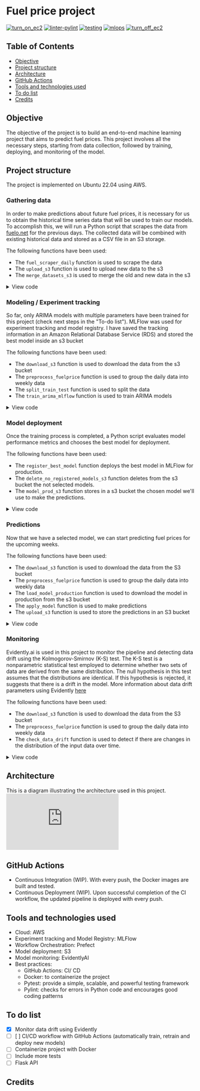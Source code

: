 # Fuel price project
[![turn_on_ec2](https://github.com/Nell87/forecasting_fuelprice/actions/workflows/turn_on_ec2.yml/badge.svg)](https://github.com/Nell87/forecasting_fuelprice/actions/workflows/turn_on_ec2.yml)
[![linter-pylint](https://github.com/Nell87/forecasting_fuelprice/actions/workflows/linter.yaml/badge.svg)](https://github.com/Nell87/forecasting_fuelprice/actions/workflows/linter.yaml)
[![testing](https://github.com/Nell87/forecasting_fuelprice/actions/workflows/test.yaml/badge.svg)](https://github.com/Nell87/forecasting_fuelprice/actions/workflows/test.yaml)
[![mlops](https://github.com/Nell87/forecasting_fuelprice/actions/workflows/mlops.yaml/badge.svg)](https://github.com/Nell87/forecasting_fuelprice/actions/workflows/mlops.yaml)
[![turn_off_ec2](https://github.com/Nell87/forecasting_fuelprice/actions/workflows/turn_off_ec2.yaml/badge.svg)](https://github.com/Nell87/forecasting_fuelprice/actions/workflows/turn_off_ec2.yaml)

## Table of Contents
- [Objective](#objective)
- [Project structure](#project-structure)
- [Architecture](#architecture)
- [GitHub Actions](#github-actions)
- [Tools and technologies used](#tools-and-technologies-used)
- [To do list](#to-do-list)
- [Credits](#credits)

## Objective
The objective of the project is to build an end-to-end machine learning project that aims to predict fuel prices. This project involves all the necessary steps, starting from data collection, followed by training, deploying, and monitoring of the model.

## Project structure
The project is implemented on Ubuntu 22.04 using AWS. 

### Gathering data
In order to make predictions about future fuel prices, it is necessary for us to obtain the historical time series data that will be used to train our models. To accomplish this, we will run a Python script that scrapes the data from [fuelo.net](https://es.fuelo.net) for the previous days. The collected data will be combined with existing historical data and stored as a CSV file in an S3 storage.

The following functions have been used:
- The `fuel_scraper_daily` function is used to scrape the data
- The `upload_s3` function is used to upload new data to the s3
- The `merge_datasets_s3` is used to merge the old and new data in the s3

<details>
<summary>View code</summary>

```python
def fuel_scraper_daily(year, month):

    # Let's make a request to check the status
    response = requests.get('https://es.fuelo.net/calendar/month/' + str(year) +  "/" + str(month))
    status_code = response.status_code

    if status_code != 200:
        #print( "The status code is not 200")
        return pd.DataFrame()
    
    else:
        # Extract content
        soup = bs(response.content,'html.parser')

        # Prepare the dataframe
        df=pd.DataFrame(columns=["Day", "Diesel"])
        
        # Scraper
        i = 0
        for td in soup.table.find_all('td'):
            if td.text.find("DSL")>-1:
                pattern = " " + ".*"
                day = re.sub(pattern, '', td.get_text(strip=False) )
                pattern  = ".*" + "DSL:" 
                price = re.sub(pattern, '', td.get_text(strip=False) )
                pattern = "€/l" + ".*"
                price = re.sub(pattern, '', price )
                df.at[i, "Day"] = day
                df.at[i, "Diesel"] = price
                i = i+1

        # Add Date Column
        df['Date'] = pd.to_datetime(dict(year=year, month=month, day=df.Day))

        # Transform diesel column to float
        df['Diesel'] = df['Diesel'] .str.replace('[A-Za-z]', '').str.replace(',', '.').astype(float)

        # Remove week columns
        df = df.drop('Day', axis=1)

        # Reorganize columns
        df = df[['Date', 'Diesel']]
        
        return df

# Upload to S3
def upload_s3(bucket, new_data):
    s3 = boto3.client('s3')
    csv_buffer = StringIO()
    new_data.to_csv(csv_buffer, index=False)

    s3_resource = boto3.resource('s3')
    s3_resource.Object(bucket, 'new_data.csv').put(Body=csv_buffer.getvalue())

# Merge new data with original data
def merge_datasets_S3():
    bucket = 'gas-prices-project'
    filename_1 = 'data.csv'
    filename_2 = 'new_data.csv'
    
    s3 = boto3.client('s3')
    
    first_obj = s3.get_object(Bucket= bucket, Key= filename_1)
    second_obj = s3.get_object(Bucket= bucket, Key= filename_2)
    
    first_df = pd.read_csv(first_obj['Body'])
    second_df = pd.read_csv(second_obj['Body'])
    
    concat_data = pd.concat([first_df, second_df]) 
    concat_data = concat_data.drop_duplicates(subset=None, keep="first", inplace=False)
    concat_data = concat_data[concat_data['Diesel'] >0]

    return concat_data
  
```

</details>

### Modeling / Experiment tracking
So far, only ARIMA models with multiple parameters have been trained for this project (check next steps in the "To-do list"). MLFlow was used for experiment tracking and model registry. I have saved the tracking information in an Amazon Relational Database Service (RDS) and stored the best model inside an s3 bucket

The following functions have been used:
- The `download_s3` function is used to download the data from the s3 bucket
- The `preprocess_fuelprice` function is used to group the daily data into weekly data
- The `split_train_test` function is used to split the data
- The `train_arima_mlflow` function is used to train ARIMA models

<details>
<summary>View code</summary>

```python
def download_s3(bucket, data):
    client = boto3.client('s3')
    bucket_name = bucket
    object_key = data
    csv_obj = client.get_object(Bucket=bucket_name, Key=object_key)
    body = csv_obj['Body']
    csv_string = body.read().decode('utf-8')

    data = pd.read_csv(StringIO(csv_string))
    return data
    
 def preprocess_fuelprice(data):
    data['Diesel'] = data['Diesel'] .astype(float)
    data['Date'] = pd.to_datetime(data['Date'],format="%Y-%m-%d")
    data.sort_values(by='Date', inplace = True) 
    #data.drop_duplicates(data, inplace = True)
    data= data.groupby([ pd.Grouper(key='Date', freq = 'W-MON', label='left',closed='left')])['Diesel'].mean()

    return data 
  
def split_train_test(data, days_test):
    train = data[:-days_test]
    test = data[-days_test:]

    return train,test
    
def train_arima_mlflow(train,test, run_name):

    # Paramters
    p = range(0,3)
    d = range(0,3)
    q = range(0,3)

    P = range(0,3)
    D = range(0,3)
    Q = range(0,3)

    parameters = itertools.product(p, d, q, P, D, Q)
    parameters_list = list(parameters)
    len(parameters_list)

    # Model loop
    for param in parameters_list:
        with mlflow.start_run(run_name=run_name):

            # Log 
            mlflow.set_tag("model", "SARIMA")
            mlflow.log_param('order-p', param[0])
            mlflow.log_param('order-d', param[1])
            mlflow.log_param('order-q', param[2])
            mlflow.log_param('order-P', param[3])
            mlflow.log_param('order-D', param[4])
            mlflow.log_param('order-Q', param[5])     
            
            # SARIMAX
            try:
                model_sarimax = SARIMAX.SARIMAX(train, order=(param[0], param[1],param[2]), seasonal_order=(param[3], param[4], param[5], 52))

            except ValueError:
                print('bad parameter combination:', param)    
                            
                continue
            results = model_sarimax.fit()
            start=len(train)
            end=len(train)+len(test)-1
            predictions = results.predict(start=start, end=end, dynamic=False)

            # metrics
            rmse_ = rmse(test, predictions) 
            mape_ = mean_absolute_percentage_error(test, predictions)   
            ACI_ = results.aic
                    
            mlflow.log_metric("rmse", rmse_)  
            mlflow.log_metric("mape", mape_) 
            mlflow.log_metric("ACI", ACI_) 

            # model
            #mlflow.statsmodels.log_model(results, artifact_path = "model")
            mlflow.sklearn.log_model(results, artifact_path = "model")
    
 ```

</details>

### Model deployment
Once the training process is completed, a Python script evaluates model performance metrics and chooses the best model for deployment.

The following functions have been used:
- The `register_best_model` function deploys the best model in MLFlow for production.
- The `delete_no_registered_models_s3` function deletes from the s3 bucket the not selected models. 
- The `model_prod_s3` function stores in a s3 bucket the chosen model we'll use to make the predictions. 

<details>
<summary>View code</summary>

```python
def register_best_model(exp_name):
    # Set client
    MLFLOW_TRACKING_URI = mlflow.set_tracking_uri("http://ec2-52-17-129-153.eu-west-1.compute.amazonaws.com:5000")
    client = MlflowClient(tracking_uri=MLFLOW_TRACKING_URI)

    mlflow.set_experiment(exp_name)
   
    # Get experiment id
    current_experiment=dict(mlflow.get_experiment_by_name(exp_name))
    experiment_id=current_experiment['experiment_id']

    # Select model with the lowest RMSE
    runs = client.search_runs(
        experiment_ids= experiment_id,
        run_view_type= ViewType.ACTIVE_ONLY,
        max_results= 1,
        order_by=["metrics.rmse ASC"]
    )

    newmodel_run_id = runs[0].info.run_id    

    # Model to compare: new one vs old one
    model_name = "fuel-price-predict"
    rmse_new = runs[0].data.metrics['rmse']
    tags = {"rmse": rmse_new}
    model_uri = f"runs:/{newmodel_run_id}/model"

    registered_models = client.search_registered_models()
    
    # If there is a model in production
    if len(registered_models) >0:
        prod_model = mlflow.pyfunc.load_model(model_uri=f"models:/{model_name}/Production") 
        prod_model_id = prod_model.metadata.run_id
        prod_last_version = client.get_latest_versions(model_name, stages = ["Production"])[0].version
        rmse_prod = client.get_metric_history(prod_model_id, "rmse")[0].value
    
        if(rmse_prod > rmse_new):
            mlflow.register_model(model_uri=model_uri, name=model_name, tags=tags)
            new_last_version = client.get_latest_versions(model_name, stages = ["None"])[0].version
            
            client.transition_model_version_stage(
                name=model_name, version=new_last_version, stage="Production"            
            )
            
            client.transition_model_version_stage(
                name=model_name, version=prod_last_version, stage="Archived"
            )

    # If there is no model in production
    else:
        model_name = "fuel-price-predict"
        mlflow.register_model(model_uri=model_uri, name=model_name, tags=tags)
        new_last_version = client.get_latest_versions(model_name, stages = ["None"])[0].version        
        client.transition_model_version_stage(
            name=model_name, version=new_last_version, stage="Production"            
        )
    
def delete_no_registered_models_s3(exp_name, bucket_name, subfolder):
   # Set client
    MLFLOW_TRACKING_URI = mlflow.set_tracking_uri("http://ec2-52-17-129-153.eu-west-1.compute.amazonaws.com:5000")
    client = MlflowClient(tracking_uri=MLFLOW_TRACKING_URI)

    # Get experiment id
    current_experiment=dict(mlflow.get_experiment_by_name(exp_name))
    experiment_id=current_experiment['experiment_id']

    # Registered models id list
    registered_models=[]
    registered_models_id =[]

    for rm in client.search_registered_models():
        registered_models.append(dict(rm)["latest_versions"])

    registered_models= registered_models[0]

    for model in range(len(registered_models)):
        registered_models_id.append(registered_models[model].run_id)

    # Delete model from S3
    subfolder_path = f'{subfolder}/{experiment_id}/'
    s3 = boto3.resource('s3')

    # Iterate through the list of objects in the subfolder
    for obj in s3.Bucket(bucket_name).objects.filter(Prefix=subfolder_path):
        if not any(word in obj.key for word in registered_models_id):
            # Object is a subfolder and does not contain any
            s3.Object(bucket_name, obj.key).delete()

def model_prod_s3(exp_name, bucket):
    MLFLOW_TRACKING_URI = mlflow.set_tracking_uri("http://ec2-52-17-129-153.eu-west-1.compute.amazonaws.com:5000")
    client = MlflowClient(tracking_uri=MLFLOW_TRACKING_URI)

    # DELETE THE OLD MODEL
    # set up the S3 client
    s3_resource = boto3.resource('s3')

    # check if the folder is empty
    bucket_ = s3_resource.Bucket(bucket)
    objects = list(bucket_.objects.filter(Prefix="production/"))    

    if len(objects) > 0:
        # Iterate through all objects in the folder and delete them
        for obj in objects:
            s3_resource.Object(bucket, obj.key).delete()  

    # ADD THE NEW MODEL
    # Get experiment id
    current_experiment=dict(mlflow.get_experiment_by_name(exp_name))
    experiment_id=current_experiment['experiment_id']

    # Get run_id from production model
    registered_models = client.search_registered_models()
    model_production_id =registered_models[0].latest_versions["current_stage"=="Production"].run_id

    # Define the source and destination subfolders and filenames
    bucket_ = s3_resource.Bucket(bucket)
    source_subfolder = f'mlflow/{experiment_id}/{model_production_id}/artifacts/model'
    destination_subfolder = 'production'

    # Copy the file to the destination subfolder
    s3_client = boto3.client('s3')

    for obj in bucket_.objects.filter(Prefix=source_subfolder):
        # Create new key name by replacing source folder name with destination folder name
        new_key = obj.key.replace(source_subfolder, destination_subfolder, 1)

        # Copy the object to the new key in the destination folder
        s3_resource.Object(bucket, new_key).copy_from(CopySource={'Bucket': bucket, 'Key': obj.key})    
    
 ```

</details>

### Predictions
Now that we have a selected model, we can start predicting fuel prices for the upcoming weeks.

The following functions have been used:
- The `download_s3` function is used to download the data from the S3 bucket
- The `preprocess_fuelprice` function is used to group the daily data into weekly data
- The `load_model_production` function is used to download the model in production from the s3 bucket
- The `apply_model` function is used to make predictions
- The `upload_s3` function is used to store the predictions in an S3 bucket


<details>
<summary>View code</summary>

```python
def download_s3(bucket, data):
    client = boto3.client('s3')
    bucket_name = bucket
    object_key = data
    csv_obj = client.get_object(Bucket=bucket_name, Key=object_key)
    body = csv_obj['Body']
    csv_string = body.read().decode('utf-8')

    data = pd.read_csv(StringIO(csv_string))
    return data

# Preprocess data
def preprocess_fuelprice(data):
    data['Diesel'] = data['Diesel'] .astype(float)
    data['Date'] = pd.to_datetime(data['Date'],format="%Y-%m-%d")
    data.sort_values(by='Date', inplace = True) 
    #data.drop_duplicates(data, inplace = True)
    data= data.groupby([ pd.Grouper(key='Date', freq = 'W-MON', label='left',closed='left')])['Diesel'].mean()

    return data

# Load model in production (mlflow)
def load_model_production(bucket):
    # set up the S3 client
    s3 = boto3.client('s3')

    # specify the name of the bucket and the file path
    logged_model = 's3://gas-prices-project/production/'
    model = mlflow.sklearn.load_model(logged_model)
    
    return model

## Apply best model
def apply_model(model, data):
    pred =  model.predict(start=len(data), end=len(data)+4)
    return pred

# Save predictions into the s3
def upload_s3(bucket, new_data):  
    timestamp = datetime.now()
    str_date_time = timestamp.strftime("%d-%m-%Y, %H:%M:%S")

    timestamp = datetime.now()
    str_date_time = timestamp.strftime("%d-%m-%Y, %H:%M:%S")

    s3 = boto3.client('s3')
    csv_buffer = StringIO()
    new_data.to_csv(csv_buffer, index=False)
    bucket_name = bucket
    
    s3_resource = boto3.resource('s3')
    s3_resource.Object(bucket, f'predictions/predictions-'+str_date_time+'.csv').put(Body=csv_buffer.getvalue())

 ```
</details>

### Monitoring 
Evidently.ai is used in this project to monitor the pipeline and detecting data drift using the Kolmogorov-Smirnov (K-S) test. The K-S test is a nonparametric statistical test employed to determine whether two sets of data are derived from the same distribution.  The null hypothesis in this test assumes that the distributions are identical. If this hypothesis is rejected, it suggests that there is a drift in the model. More information about data drift parameters using Evidently [here](https://docs.evidentlyai.com/user-guide/customization/options-for-statistical-tests)

The following functions have been used:
- The `download_s3` function is used to download the data from the S3 bucket
- The `preprocess_fuelprice` function is used to group the daily data into weekly data
- The `check_data_drift` function is used to detect  if there are changes in the distribution of the input data over time.

<details>
<summary>View code</summary>

```python
    
    
 ```
</details>

## Architecture 
This is a diagram illustrating the architecture used in this project.
![Schema](https://files.fm/thumb.php?i=acqpzdfhs)

## GitHub Actions
- Continuous Integration (WIP). With every push, the Docker images are built and tested.
- Continuous Deployment (WIP). Upon successful completion of the CI workflow, the updated pipeline is deployed with every push.

## Tools and technologies used
- Cloud: AWS 
- Experiment tracking and Model Registry: MLFlow
- Workflow Orchestration: Prefect
- Model deployment: S3
- Model monitoring: EvidentlyAI
- Best practices:
    - GitHub Actions: CI/ CD
    - Docker: to containerize the project
    - Pytest: provide a simple, scalable, and powerful testing framework
    - Pylint: checks for errors in Python code and encourages good coding patterns 

## To do list
- [X] Monitor data drift using Evidently
- [ ]  [ ] CI/CD workflow with GitHub Actions (automatically train, retrain and deploy new models)
- [ ] Containerize project with Docker
- [ ] Include more tests
- [ ] Flask API

## Credits


